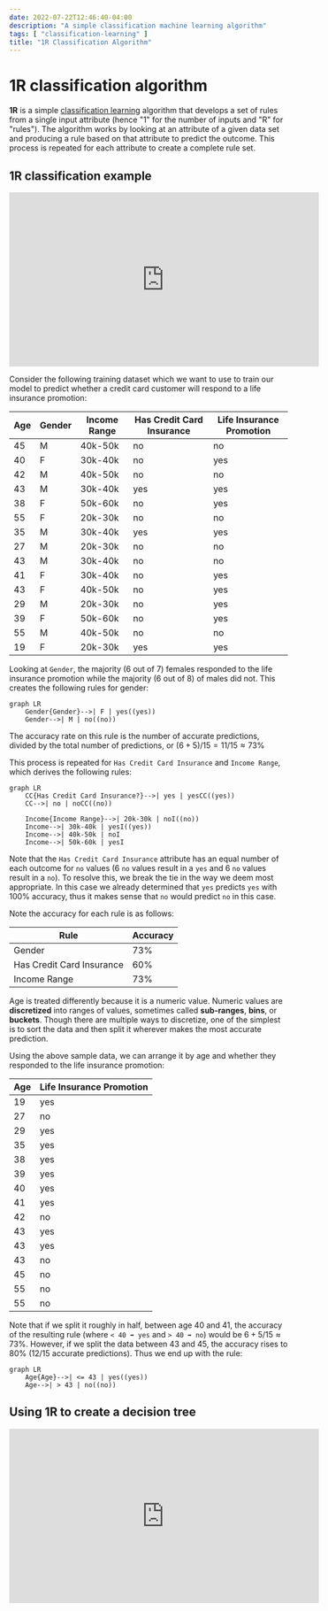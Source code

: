 ```yaml
---
date: 2022-07-22T12:46:40-04:00
description: "A simple classification machine learning algorithm"
tags: [ "classification-learning" ]
title: "1R Classification Algorithm"
---
```


# 1R classification algorithm

**1R** is a simple [classification learning](classification-learning.md) algorithm that develops a set of rules from a single input attribute (hence "1" for the number of inputs and "R" for "rules"). The algorithm works by looking at an attribute of a given data set and producing a rule based on that attribute to predict the outcome. This process is repeated for each attribute to create a complete rule set.

## 1R classification example

<iframe width="560" height="315" src="https://www.youtube.com/embed/bAqU3-1FsPA" title="YouTube video player" frameborder="0" allow="accelerometer; autoplay; clipboard-write; encrypted-media; gyroscope; picture-in-picture" allowfullscreen></iframe>

Consider the following training dataset which we want to use to train our model to predict whether a credit card customer will respond to a life insurance promotion:

| Age | Gender | Income Range | Has Credit Card Insurance | Life Insurance Promotion |
| --- | ------ | ------------ | ------------------------- | ------------------------ |
| 45  | M      | 40k-50k      | no                        | no                       |
| 40  | F      | 30k-40k      | no                        | yes                      |
| 42  | M      | 40k-50k      | no                        | no                       |
| 43  | M      | 30k-40k      | yes                       | yes                      |
| 38  | F      | 50k-60k      | no                        | yes                      |
| 55  | F      | 20k-30k      | no                        | no                       |
| 35  | M      | 30k-40k      | yes                       | yes                      |
| 27  | M      | 20k-30k      | no                        | no                       |
| 43  | M      | 30k-40k      | no                        | no                       |
| 41  | F      | 30k-40k      | no                        | yes                      |
| 43  | F      | 40k-50k      | no                        | yes                      |
| 29  | M      | 20k-30k      | no                        | yes                      |
| 39  | F      | 50k-60k      | no                        | yes                      |
| 55  | M      | 40k-50k      | no                        | no                       |
| 19  | F      | 20k-30k      | yes                       | yes                      |

Looking at `Gender`, the majority (6 out of 7) females responded to the life insurance promotion while the majority (6 out of 8) of males did not. This creates the following rules for gender:

```mermaid
graph LR
    Gender{Gender}-->| F | yes((yes))
	Gender-->| M | no((no))
```

The accuracy rate on this rule is the number of accurate predictions, divided by the total number of predictions, or $(6+5)/15 = 11/15 \approx 73\%$

This process is repeated for `Has Credit Card Insurance` and `Income Range`, which derives the following rules:

```mermaid
graph LR
    CC{Has Credit Card Insurance?}-->| yes | yesCC((yes))
	CC-->| no | noCC((no))

	Income{Income Range}-->| 20k-30k | noI((no))
	Income-->| 30k-40k | yesI((yes))
	Income-->| 40k-50k | noI
	Income-->| 50k-60k | yesI
```

Note that the `Has Credit Card Insurance` attribute has an equal number of each outcome for `no` values (6 `no` values result in a `yes` and 6 `no` values result in a `no`). To resolve this, we break the tie in the way we deem most appropriate. In this case we already determined that `yes` predicts `yes` with $100\%$ accuracy, thus it makes sense that `no` would predict `no` in this case.

Note the accuracy for each rule is as follows:

| Rule                      | Accuracy |
| ------------------------- | -------- |
| Gender                    | 73%      |
| Has Credit Card Insurance | 60%      |
| Income Range              | 73%      |

Age is treated differently because it is a numeric value. Numeric values are **discretized** into ranges of values, sometimes called **sub-ranges**, **bins**, or **buckets**. Though there are multiple ways to discretize, one of the simplest is to sort the data and then split it wherever makes the most accurate prediction.

Using the above sample data, we can arrange it by age and whether they responded to the life insurance promotion:

| Age | Life Insurance Promotion |
| --- | ------------------------ |
| 19  | yes                      |
| 27  | no                       |
| 29  | yes                      |
| 35  | yes                      |
| 38  | yes                      |
| 39  | yes                      |
| 40  | yes                      |
| 41  | yes                      |
| 42  | no                       |
| 43  | yes                      |
| 43  | yes                      |
| 43  | no                       |
| 45  | no                       |
| 55  | no                       |
| 55  | no                       |

Note that if we split it roughly in half, between age $40$ and $41$, the accuracy of the resulting rule (where `< 40 ➡ yes` and `> 40 ➡ no`) would be $6+5/15 \approx 73\%$. However, if we split the data between $43$ and $45$, the accuracy rises to $80\%$ ($12/15$ accurate predictions). Thus we end up with the rule:

```mermaid
graph LR
    Age{Age}-->| <= 43 | yes((yes))
	Age-->| > 43 | no((no))
```

## Using 1R to create a decision tree

<iframe width="560" height="315" src="https://www.youtube.com/embed/DNnbnSvZObQ" title="YouTube video player" frameborder="0" allow="accelerometer; autoplay; clipboard-write; encrypted-media; gyroscope; picture-in-picture" allowfullscreen></iframe>

<!-- TODO: Expand on this -->